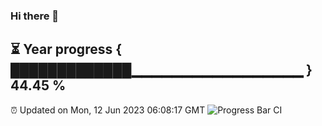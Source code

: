 ### Hi there 👋
⏳ Year progress { █████████████▁▁▁▁▁▁▁▁▁▁▁▁▁▁▁▁▁ } 44.45 %
---
⏰ Updated on Mon, 12 Jun 2023 06:08:17 GMT
![Progress Bar CI](https://github.com/Moyi321/Moyi321/workflows/Progress%20Bar%20CI/badge.svg)

